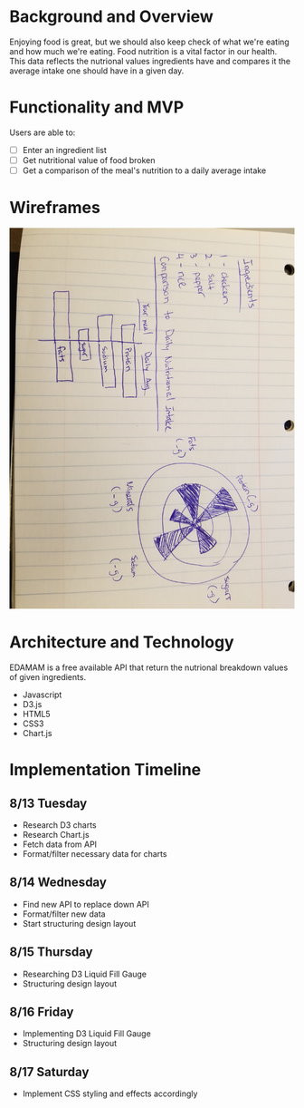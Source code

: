 # Background and Overview
Enjoying food is great, but we should also keep check of what we're eating and how much we're eating. Food nutrition is a vital factor in our health.
This data reflects the nutrional values ingredients have and compares it the average intake one should have in a given day.

# Functionality and MVP
Users are able to:
- [ ] Enter an ingredient list
- [ ] Get nutritional value of food broken 
- [ ] Get a comparison of the meal's nutrition to a daily average intake

# Wireframes
![Wireframe](./wireframe_image/wireframe.jpg)

# Architecture and Technology
EDAMAM is a free available API that return the nutrional breakdown values of given ingredients.

- Javascript
- D3.js 
- HTML5
- CSS3
- Chart.js

# Implementation Timeline
## 8/13 Tuesday 
* Research D3 charts
* Research Chart.js
* Fetch data from API
* Format/filter necessary data for charts

## 8/14 Wednesday
* Find new API to replace down API
* Format/filter new data
* Start structuring design layout

## 8/15 Thursday
* Researching D3 Liquid Fill Gauge
* Structuring design layout

## 8/16 Friday
* Implementing D3 Liquid Fill Gauge 
* Structuring design layout

## 8/17 Saturday
* Implement CSS styling and effects accordingly


